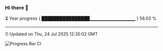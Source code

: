 ### Hi there 👋

⏳ Year progress { ████████████████▁▁▁▁▁▁▁▁▁▁▁▁▁▁ } 56.03 %

---

⏰ Updated on Thu, 24 Jul 2025 12:35:02 GMT

![Progress Bar CI](https://github.com/liununu/liununu/workflows/Progress%20Bar%20CI/badge.svg)

